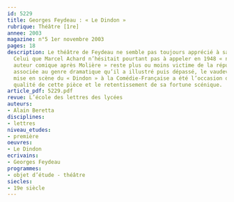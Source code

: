 ```yaml
---
id: 5229
title: Georges Feydeau : « Le Dindon »
rubrique: Théâtre [1re]
annee: 2003
magazine: n°5 1er novembre 2003
pages: 18
description: Le théâtre de Feydeau ne semble pas toujours apprécié à sa juste valeur.
  Celui que Marcel Achard n’hésitait pourtant pas à appeler en 1948 « notre plus grand
  auteur comique après Molière » reste plus ou moins victime de la réputation de frivolité
  associée au genre dramatique qu’il a illustré puis dépassé, le vaudeville. La brillante
  mise en scène du « Dindon » à la Comédie-Française a été l’occasion de mesurer la
  qualité de cette pièce et le retentissement de sa fortune scénique.
article_pdf: 5229.pdf
revue: L’école des lettres des lycées
auteurs:
- Alain Beretta
disciplines:
- lettres
niveau_etudes:
- première
oeuvres:
- Le Dindon
ecrivains:
- Georges Feydeau
programmes:
- objet d’étude - théâtre
siecles:
- 19e siècle
---
```

